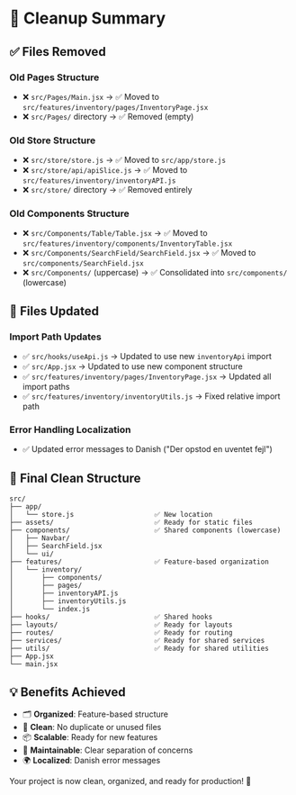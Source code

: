 # 🧹 Cleanup Summary

## ✅ **Files Removed**

### **Old Pages Structure**
- ❌ `src/Pages/Main.jsx` → ✅ Moved to `src/features/inventory/pages/InventoryPage.jsx`
- ❌ `src/Pages/` directory → ✅ Removed (empty)

### **Old Store Structure**
- ❌ `src/store/store.js` → ✅ Moved to `src/app/store.js`
- ❌ `src/store/api/apiSlice.js` → ✅ Moved to `src/features/inventory/inventoryAPI.js`
- ❌ `src/store/` directory → ✅ Removed entirely

### **Old Components Structure**
- ❌ `src/Components/Table/Table.jsx` → ✅ Moved to `src/features/inventory/components/InventoryTable.jsx`
- ❌ `src/Components/SearchField/SearchField.jsx` → ✅ Moved to `src/components/SearchField.jsx`
- ❌ `src/Components/` (uppercase) → ✅ Consolidated into `src/components/` (lowercase)

## 🔄 **Files Updated**

### **Import Path Updates**
- ✅ `src/hooks/useApi.js` → Updated to use new `inventoryApi` import
- ✅ `src/App.jsx` → Updated to use new component structure
- ✅ `src/features/inventory/pages/InventoryPage.jsx` → Updated all import paths
- ✅ `src/features/inventory/inventoryUtils.js` → Fixed relative import path

### **Error Handling Localization**
- ✅ Updated error messages to Danish ("Der opstod en uventet fejl")

## 📁 **Final Clean Structure**

```
src/
├── app/
│   └── store.js                    ✅ New location
├── assets/                         ✅ Ready for static files
├── components/                     ✅ Shared components (lowercase)
│   ├── Navbar/
│   ├── SearchField.jsx
│   └── ui/
├── features/                       ✅ Feature-based organization
│   └── inventory/
│       ├── components/
│       ├── pages/
│       ├── inventoryAPI.js
│       ├── inventoryUtils.js
│       └── index.js
├── hooks/                          ✅ Shared hooks
├── layouts/                        ✅ Ready for layouts
├── routes/                         ✅ Ready for routing
├── services/                       ✅ Ready for shared services
├── utils/                          ✅ Ready for shared utilities
├── App.jsx
└── main.jsx
```

## 💡 **Benefits Achieved**

- 🗂️ **Organized**: Feature-based structure
- 🧹 **Clean**: No duplicate or unused files
- 📦 **Scalable**: Ready for new features
- 🔧 **Maintainable**: Clear separation of concerns
- 🌍 **Localized**: Danish error messages

Your project is now clean, organized, and ready for production! 🎉
